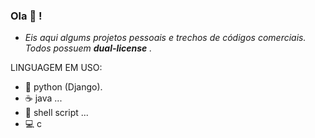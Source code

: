 ### Ola 🖖️ !
- _Eis aqui algums projetos pessoais e trechos de códigos comerciais. Todos possuem **dual-license** ._



LINGUAGEM EM USO:

- 🐍️ python (Django).
- :coffee:  java ...
- 🐧️ shell script ...
- 💻️ c

